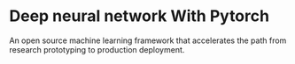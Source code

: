 # Deep neural network With Pytorch
An open source machine learning framework that accelerates the path from research prototyping to production deployment.
